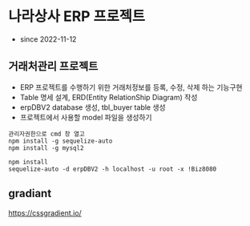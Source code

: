 # 나라상사 ERP 프로젝트

- since 2022-11-12

## 거래처관리 프로젝트

- ERP 프로젝트를 수행하기 위한 거래처정보를 등록, 수정, 삭제 하는 기능구현
- Table 명세 설계, ERD(Entity RelationShip Diagram) 작성
- erpDBV2 database 생성, tbl_buyer table 생성
- 프로젝트에서 사용할 model 파일을 생성하기

```
관리자권한으로 cmd 창 열고
npm install -g sequelize-auto
npm install -g mysql2
```

```
npm install
sequelize-auto -d erpDBV2 -h localhost -u root -x !Biz8080
```

## gradiant

https://cssgradient.io/
